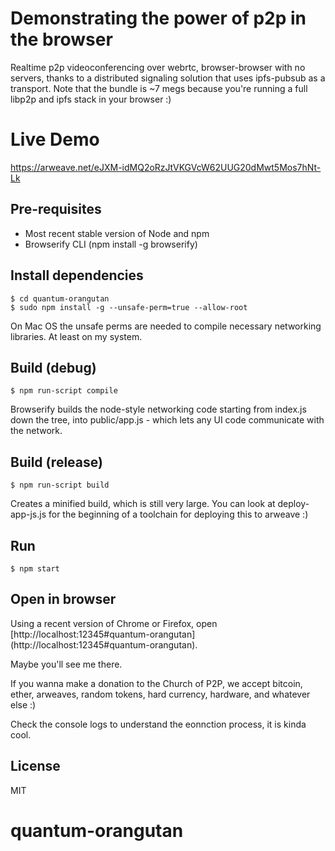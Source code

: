 # Demonstrating the power of p2p in the browser

Realtime p2p videoconferencing over webrtc, browser-browser with no servers, 
thanks to a distributed signaling solution that uses ipfs-pubsub as a transport. 
Note that the bundle is ~7 megs because you're running a full libp2p and ipfs stack 
in your browser :)

# Live Demo 

https://arweave.net/eJXM-idMQ2oRzJtVKGVcW62UUG20dMwt5Mos7hNt-Lk

## Pre-requisites

* Most recent stable version of Node and npm
* Browserify CLI (npm install -g browserify)

## Install dependencies

```
$ cd quantum-orangutan
$ sudo npm install -g --unsafe-perm=true --allow-root
```

On Mac OS the unsafe perms are needed to compile necessary networking libraries. At least on my system.

## Build (debug)

```
$ npm run-script compile
```

Browserify builds the node-style networking code starting from index.js
down the tree, into public/app.js - which lets any UI code communicate with the network. 


## Build (release)

```
$ npm run-script build
```

Creates a minified build, which is still very large. You can look at deploy-app-js.js for the beginning of a toolchain for deploying this to arweave :)  

## Run

```
$ npm start
```

## Open in browser

Using a recent version of Chrome or Firefox, open [http://localhost:12345#quantum-orangutan]
(http://localhost:12345#quantum-orangutan). 

Maybe you'll see me there. 

If you wanna make a donation to the Church of P2P, we accept bitcoin, ether, arweaves, random 
 tokens, hard currency, hardware, and whatever else :)

Check the console logs to understand the eonnction process, it is kinda cool.

## License

MIT
# quantum-orangutan
